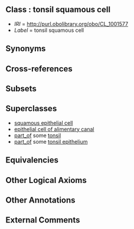 
## Class : tonsil squamous cell

 * *IRI* = http://purl.obolibrary.org/obo/CL_1001577
 * *Label* = tonsil squamous cell

## Synonyms


## Cross-references


## Subsets


## Superclasses

 * [squamous epithelial cell](../../CL/76/CL_0000076.md)
 * [epithelial cell of alimentary canal](../../CL/51/CL_0002251.md)
 * [part_of](../../BFO/50/BFO_0000050.md) some [tonsil](../../UBERON/72/UBERON_0002372.md)
 * [part_of](../../BFO/50/BFO_0000050.md) some [tonsil epithelium](../../UBERON/96/UBERON_0013696.md)

## Equivalencies


## Other Logical Axioms


## Other Annotations


## External Comments

